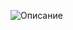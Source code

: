 ![Описание]([https://user-images.githubusercontent.com/...](https://i.ibb.co/rGKg28cj/simulator-screenshot-4-EAF1-AE4-BCBD-42-AE-99-AB-867-D9355-BD64.png))
